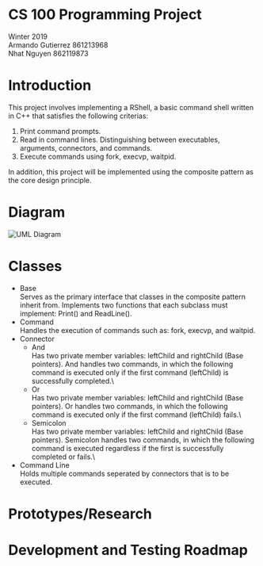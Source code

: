 # CS 100 Programming Project
Winter 2019\
Armando Gutierrez 861213968\
Nhat Nguyen 862119873

# Introduction
This project involves implementing a RShell, a basic command shell written in C++ that satisfies the following criterias: 
1. Print command prompts.
2. Read in command lines. Distinguishing between executables, arguments, connectors, and commands.
3. Execute commands using fork, execvp, waitpid.

In addition, this project will be implemented using the composite pattern as the core design principle.

# Diagram
![UML Diagram](https://github.com/cs100/assignment-cs_100_aa_assignment_1/blob/master/Images/Assignment_1_UML.jpeg?raw=true)

# Classes
* Base\
Serves as the primary interface that classes in the composite pattern inherit from. Implements two functions that each subclass must implement: Print() and ReadLine().
* Command\
Handles the execution of commands such as: fork, execvp, and waitpid.
* Connector
  * And\
Has two private member variables: leftChild and rightChild (Base pointers). And handles two commands, in which the following command is executed only if the first command (leftChild) is successfully completed.\
  * Or\
Has two private member variables: leftChild and rightChild (Base pointers). Or handles two commands, in which the following command is executed only if the first command (leftChild) fails.\
  * Semicolon\
Has two private member variables: leftChild and rightChild (Base pointers). Semicolon handles two commands, in which the following command is executed regardless if the first is successfully completed or fails.\
* Command Line\
Holds multiple commands seperated by connectors that is to be executed.
# Prototypes/Research

# Development and Testing Roadmap
